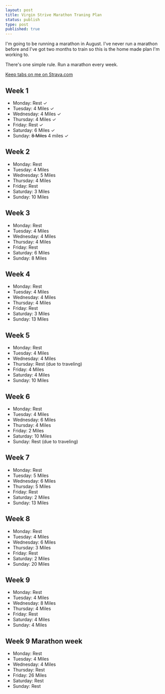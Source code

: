 ```yaml
---
layout: post
title: Virgin Strive Marathon Traning Plan
status: publish
type: post
published: true
---
```


I'm going to be running a marathon in August. I've never run a marathon before and I've got two months to train so this is the home made plan I'm working to. 

There's one simple rule. Run a marathon every week.

[Keep tabs on me on Strava.com](http://www.strava.com/athletes/267646)

## Week 1

- Monday: Rest &#x2713;
- Tuesday: 4 Miles &#x2713;
- Wednesday: 4 Miles &#x2713;
- Thursday: 4 Miles &#x2713;
- Friday: Rest &#x2713;
- Saturday: 6 Miles &#x2713;
- Sunday: <del>8 Miles</del> 4 miles &#x2713;

## Week 2

- Monday: Rest
- Tuesday: 4 Miles
- Wednesday: 5 Miles
- Thursday: 4 Miles
- Friday: Rest
- Saturday: 3 Miles
- Sunday: 10 Miles

## Week 3

- Monday: Rest
- Tuesday: 4 Miles
- Wednesday: 4 Miles
- Thursday: 4 Miles
- Friday: Rest
- Saturday: 6 Miles
- Sunday: 8 Miles

## Week 4

- Monday: Rest
- Tuesday: 4 Miles
- Wednesday: 4 Miles
- Thursday: 4 Miles
- Friday: Rest
- Saturday: 3 Miles
- Sunday: 13 Miles

## Week 5

- Monday: Rest
- Tuesday: 4 Miles
- Wednesday: 4 Miles
- Thursday: Rest (due to traveling)
- Friday: 4 Miles
- Saturday: 4 Miles
- Sunday: 10 Miles

## Week 6

- Monday: Rest
- Tuesday: 4 Miles
- Wednesday: 6 Miles
- Thursday: 4 Miles
- Friday: 2 Miles
- Saturday: 10 Miles
- Sunday: Rest (due to traveling)

## Week 7 

- Monday: Rest
- Tuesday: 5 Miles
- Wednesday: 6 Miles
- Thursday: 5 Miles
- Friday: Rest
- Saturday: 2 Miles
- Sunday: 13 Miles

## Week 8

- Monday: Rest
- Tuesday: 4 Miles
- Wednesday: 6 Miles
- Thursday: 3 Miles
- Friday: Rest
- Saturday: 2 Miles
- Sunday: 20 Miles

## Week 9 

- Monday: Rest
- Tuesday: 4 Miles
- Wednesday: 8 Miles
- Thursday: 4 Miles
- Friday: Rest
- Saturday: 4 Miles
- Sunday: 4 Miles

## Week 9 Marathon week

- Monday: Rest
- Tuesday: 4 Miles
- Wednesday: 4 Miles
- Thursday: Rest
- Friday: 26 Miles
- Saturday: Rest
- Sunday: Rest

